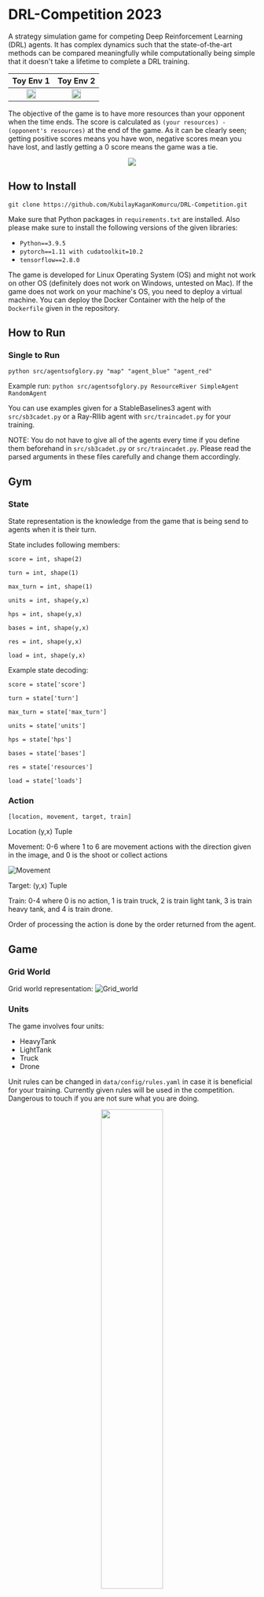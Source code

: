 # DRL-Competition 2023
A strategy simulation game for competing Deep Reinforcement Learning (DRL) agents. It has complex dynamics such that the state-of-the-art methods can be compared meaningfully while computationally being simple that it doesn't take a lifetime to complete a DRL training.



Toy Env 1           |  Toy Env 2  |
:-------------------------:|:-------------------------:
<img src="documentation/images/attack.gif" width="50%" height="50%">  | <img src="documentation/images/collect.gif" width="50%" height="50%">

The objective of the game is to have more resources than your opponent when the time ends. The score is calculated as `(your resources) - (opponent's resources)` at the end of the game. As it can be clearly seen; getting positive scores means you have won, negative scores mean you have lost, and lastly getting a 0 score means the game was a tie.



<p align="center">
  <img src="documentation/images/RiskyValley.png">
</p>

## How to Install
`git clone https://github.com/KubilayKaganKomurcu/DRL-Competition.git`

Make sure that Python packages in `requirements.txt` are installed. Also please make sure to install the following versions of the given libraries:

- `Python==3.9.5`
- `pytorch==1.11 with cudatoolkit=10.2`
- `tensorflow==2.8.0`

The game is developed for Linux Operating System (OS) and might not work on other OS (definitely does not work on Windows, untested on Mac). If the game does not work on your machine's OS, you need to deploy a virtual machine. You can deploy the Docker Container with the help of the `Dockerfile` given in the repository.

## How to Run

### Single to Run

`python src/agentsofglory.py "map" "agent_blue" "agent_red"`

Example run: `python src/agentsofglory.py ResourceRiver SimpleAgent RandomAgent`

You can use examples given for a StableBaselines3 agent with `src/sb3cadet.py` or a Ray-Rllib agent with `src/traincadet.py` for your training. 

NOTE: You do not have to give all of the agents every time if you define them beforehand in `src/sb3cadet.py` or `src/traincadet.py`. Please read the parsed arguments in these files carefully and change them accordingly.


## Gym

### State

State representation is the knowledge from the game that is being send to agents when it is their turn.

State includes following members:

`score = int, shape(2)`

`turn = int, shape(1)`

`max_turn = int, shape(1)`

`units = int, shape(y,x)`

`hps = int, shape(y,x)`

`bases = int, shape(y,x)`

`res = int, shape(y,x)`

`load = int, shape(y,x)`

Example state decoding: 

`score = state['score']`

`turn = state['turn']`

`max_turn = state['max_turn']`

`units = state['units']`

`hps = state['hps']`

`bases = state['bases']`

`res = state['resources']`

`load = state['loads']`

### Action

`[location, movement, target, train]`

Location (y,x) Tuple

Movement: 0-6 where 1 to 6 are movement actions with the direction given in the image, and 0 is the shoot or collect actions

![Movement](documentation/images/action.jpg)

Target: (y,x) Tuple

Train: 0-4 where 0 is no action, 1 is train truck, 2 is train light tank, 3 is train heavy tank, and 4 is train drone.

Order of processing the action is done by the order returned from the agent.

## Game

### Grid World

Grid world representation: ![Grid_world](documentation/images/state.png)

### Units

The game involves four units:
- HeavyTank
- LightTank
- Truck
- Drone

Unit rules can be changed in `data/config/rules.yaml` in case it is beneficial for your training. Currently given rules will be used in the competition. Dangerous to touch if you are not sure what you are doing.

<p align="center">
  <img src="documentation/images/unit details.png" width="50%" height="50%">
</p>

&nbsp; 

<p align="center">
  <img src="documentation/images/unit abilities.png">
</p>


## Maps

Maps are defined as Yaml files in `data/config`.

There are currently some maps available:
- demo
- ResourceRiver
- RiskyValley
- RiskyWaters
- GolKenariVadisi

Along with some toy maps (1 or 2 units, tiny dimensions).


<p align="center">
  <img src="documentation/images/terrain names.png" width="75%" height="75%">
</p>

&nbsp; 



Toy Env 1           |  Toy Env 2  |  Toy Env 3  
:-------------------------:|:-------------------------:|:-------------------------:
![Toy1](documentation/images/Toy3.png)  |  ![Toy2](documentation/images/Toy2.png) |  ![Toy3](documentation/images/Toy1.png)


The competition map is going to be in dimensions (y=18, x=24). Your agent's action and observation (state) spaces should work in these dimensions. The maps RiskyValley (`data/config/RiskyValley.yaml`) and RiskyWaters (`data/config/RiskyWaters.yaml`) are examples of a correct-size competition environment.

If you wish to create your own map, please take `demo.yaml` as a layout.

## Agents

Agents are located in `src/agents` directory. Each Agent has a file with its name and a class definition with its name. 

Each Agent should be a Gym Environment, and thus have the following functions:
- `__init__((self,team,action_lenght)`
- `reset(self)`
- `step(self, action)`
- `close(self,)`
- `render(self,)`

There are currently five agents available in `src/agents/.`:
- HumanAgent
- RandomAgent
- SimpleAgent
- GolKenari
- RiskyValley



If you wish to create your own agent, you can use `TemplateAgent` as a layout.

The agent `src/agents/RiskyValley.py` (not to be confused with the map `RiskyValley.yaml`!) is an example of an agent with a correct-size action and observation spaces. 

Hint: There can be many different representations for the same action and observation space, and a good representation may substantially increase the training quality.

### HumanAgent

HumanAgent is a special agent for testing purposes. This agent gets each action for each unit from a user from the console.

### RandomAgent

RandomAgent generates actions uniformly random.

### SimpleAgent

SimpleAgent only uses `Truck` and `LightTank` units. Other units constantly try to move upward. `Truck` units try to reach the closest resource and when collected a resource moves back to base. `LightTank` units move to their target if the distance is greater than 2 else shoots. Trucks are selected as targets if available.

### GolKenari

GolKenari is a smart agent for dimensions (15, 7). Can be found in `src/agents/golkenari.py`. Check the code for further details.

### RiskyValley

RiskyValley is a smart agent for dimensions (18, 24). Can be found in `src/agents/RiskyValley.py`. Check the code for further details.

## Self-Play

Self-Play is using your own agent to compete with itself to possibly learn your agent's weaknesses, exploit them, and learn to defend them. Self-Play is crucial to improve your agent if your agent's performance is converged to some value on the training with bots (non-learning agents). You can find the script for a Self-Play example in `src/agents/SelfPlay.py`, which is done using a Ray-Rllib agent via `src/agents/RiskyValley.py`. You can define the `checkpoint_path` parameter in `src/agents/SelfPlay.py` to define your learned agent. The opponent in this training is fixed, meaning it does not continue learning, while the allied agent is still learning as the training goes on.

## Competition and Submission

The competition is planned to have two stages. In the first stage, each agent is going to face a bot and gather a score to be placed on a leaderboard. These scores on the leaderboard will be manually updated in random intervals after submissions. You won't know which bot or map you will be competing in, other than the dimensions of the map which is (18, 24) where 18 and 24 are the number of hexagonal tiles for vertical and horizontal respectively. The scores will show cumulative points for 30 games on each map.

For the second stage, after the deadline for submissions is reached, at most the best 4 teams will compete against each other, meaning their agents will play against each other in an online event in a tournament fashion.

For the submission, you are asked to submit ALL of the repository, but please also add the most important files in the folder `submission/.`. These files are your training script (example: `src/traincadet.py`), your agent (example: `src/agents/RiskyValley.py`), your model file, and possibly your utilities file (example: `src/agents/utilities.py`).

## Contact

Please open an issue in this GitHub Repository for any questions, problems, or help regarding the competition environment, after you made sure no one opened an issue with the same problem.

For any kind of problem not directly related to the environment such as the competition deadline or the grading, please contact Prof. N. Kemal Üre.
